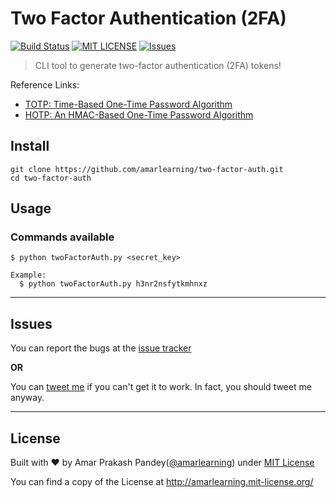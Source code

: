# Two Factor Authentication (2FA)

[![Build Status](https://travis-ci.com/amarlearning/two-factor-auth.svg?token=FhxpAG7TK2kc9cTmNv5p&branch=master)](https://travis-ci.com/amarlearning/two-factor-auth)
[![MIT LICENSE](https://img.shields.io/pypi/l/pyzipcode-cli.svg)](http://amarlearning.mit-license.org/)
[![Issues](https://camo.githubusercontent.com/926d8ca67df15de5bd1abac234c0603d94f66c00/68747470733a2f2f696d672e736869656c64732e696f2f62616467652f636f6e747269627574696f6e732d77656c636f6d652d627269676874677265656e2e7376673f7374796c653d666c6174)](https://github.com/amarlearning/two-factor-auth/issues)

> CLI tool to generate two-factor authentication (2FA) tokens!

Reference Links:
- [TOTP: Time-Based One-Time Password Algorithm](https://tools.ietf.org/pdf/rfc6238.pdf)
- [HOTP: An HMAC-Based One-Time Password Algorithm](https://tools.ietf.org/pdf/rfc4226.pdf)


## Install
```
git clone https://github.com/amarlearning/two-factor-auth.git
cd two-factor-auth
```
## Usage

### Commands available
```
$ python twoFactorAuth.py <secret_key>

Example:
  $ python twoFactorAuth.py h3nr2nsfytkmhnxz

```
***

## Issues

You can report the bugs at the [issue tracker](https://github.com/amarlearning/two-factor-auth/issues)

**OR**

You can [tweet me](https://twitter.com/iamarpandey) if you can't get it to work. In fact, you should tweet me anyway.

***

## License

Built with ♥ by Amar Prakash Pandey([@amarlearning](http://github.com/amarlearning)) under [MIT License](http://amarlearning.mit-license.org/) 

You can find a copy of the License at http://amarlearning.mit-license.org/
